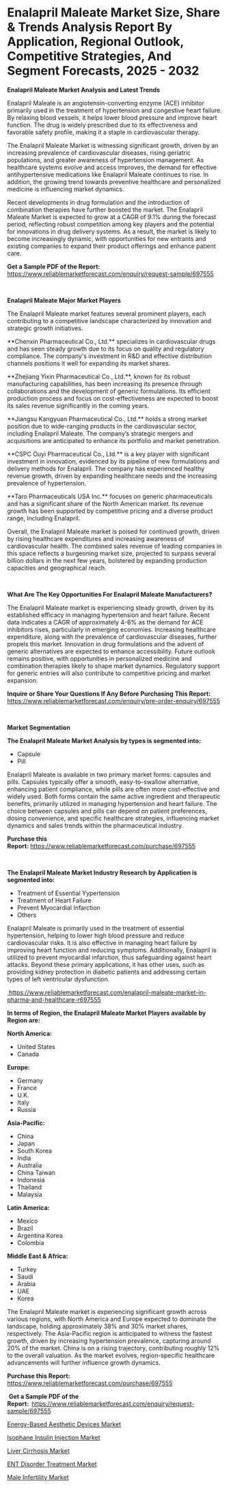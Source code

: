 <p><h1>Enalapril Maleate Market Size, Share & Trends Analysis Report By Application, Regional Outlook, Competitive Strategies, And Segment Forecasts, 2025 - 2032</h1></p><p><strong>Enalapril Maleate Market Analysis and Latest Trends</strong></p>
<p><p>Enalapril Maleate is an angiotensin-converting enzyme (ACE) inhibitor primarily used in the treatment of hypertension and congestive heart failure. By relaxing blood vessels, it helps lower blood pressure and improve heart function. The drug is widely prescribed due to its effectiveness and favorable safety profile, making it a staple in cardiovascular therapy.</p><p>The Enalapril Maleate Market is witnessing significant growth, driven by an increasing prevalence of cardiovascular diseases, rising geriatric populations, and greater awareness of hypertension management. As healthcare systems evolve and access improves, the demand for effective antihypertensive medications like Enalapril Maleate continues to rise. In addition, the growing trend towards preventive healthcare and personalized medicine is influencing market dynamics.</p><p>Recent developments in drug formulation and the introduction of combination therapies have further boosted the market. The Enalapril Maleate Market is expected to grow at a CAGR of 9.1% during the forecast period, reflecting robust competition among key players and the potential for innovations in drug delivery systems. As a result, the market is likely to become increasingly dynamic, with opportunities for new entrants and existing companies to expand their product offerings and enhance patient care.</p></p>
<p><strong>Get a Sample PDF of the Report:&nbsp;</strong> <a href="https://www.reliablemarketforecast.com/enquiry/request-sample/697555?utm_campaign=1899&utm_medium=2&utm_source=Github&utm_content=ia&utm_term=08032025&utm_id=enalapril-maleate">https://www.reliablemarketforecast.com/enquiry/request-sample/697555</a></p>
<p>&nbsp;</p>
<p><strong>Enalapril Maleate Major Market Players</strong></p>
<p><p>The Enalapril Maleate market features several prominent players, each contributing to a competitive landscape characterized by innovation and strategic growth initiatives.</p><p>**Chenxin Pharmaceutical Co., Ltd.** specializes in cardiovascular drugs and has seen steady growth due to its focus on quality and regulatory compliance. The company's investment in R&D and effective distribution channels positions it well for expanding its market shares.</p><p>**Zhejiang Yixin Pharmaceutical Co., Ltd.**, known for its robust manufacturing capabilities, has been increasing its presence through collaborations and the development of generic formulations. Its efficient production process and focus on cost-effectiveness are expected to boost its sales revenue significantly in the coming years.</p><p>**Jiangsu Kangyuan Pharmaceutical Co., Ltd.** holds a strong market position due to wide-ranging products in the cardiovascular sector, including Enalapril Maleate. The company’s strategic mergers and acquisitions are anticipated to enhance its portfolio and market penetration.</p><p>**CSPC Ouyi Pharmaceutical Co., Ltd.** is a key player with significant investment in innovation, evidenced by its pipeline of new formulations and delivery methods for Enalapril. The company has experienced healthy revenue growth, driven by expanding healthcare needs and the increasing prevalence of hypertension.</p><p>**Taro Pharmaceuticals USA Inc.** focuses on generic pharmaceuticals and has a significant share of the North American market. Its revenue growth has been supported by competitive pricing and a diverse product range, including Enalapril.</p><p>Overall, the Enalapril Maleate market is poised for continued growth, driven by rising healthcare expenditures and increasing awareness of cardiovascular health. The combined sales revenue of leading companies in this space reflects a burgeoning market size, projected to surpass several billion dollars in the next few years, bolstered by expanding production capacities and geographical reach.</p></p>
<p>&nbsp;</p>
<p><strong>What Are The Key Opportunities For Enalapril Maleate Manufacturers?</strong></p>
<p><p>The Enalapril Maleate market is experiencing steady growth, driven by its established efficacy in managing hypertension and heart failure. Recent data indicates a CAGR of approximately 4-6% as the demand for ACE inhibitors rises, particularly in emerging economies. Increasing healthcare expenditure, along with the prevalence of cardiovascular diseases, further propels this market. Innovation in drug formulations and the advent of generic alternatives are expected to enhance accessibility. Future outlook remains positive, with opportunities in personalized medicine and combination therapies likely to shape market dynamics. Regulatory support for generic entries will also contribute to competitive pricing and market expansion.</p></p>
<p><strong>Inquire or Share Your Questions If Any Before Purchasing This Report:</strong> <a href="https://www.reliablemarketforecast.com/enquiry/pre-order-enquiry/697555?utm_campaign=1899&utm_medium=2&utm_source=Github&utm_content=ia&utm_term=08032025&utm_id=enalapril-maleate">https://www.reliablemarketforecast.com/enquiry/pre-order-enquiry/697555</a></p>
<p>&nbsp;</p>
<p><strong>Market Segmentation</strong></p>
<p><strong>The Enalapril Maleate Market Analysis by types is segmented into:</strong></p>
<p><ul><li>Capsule</li><li>Pill</li></ul></p>
<p><p>Enalapril Maleate is available in two primary market forms: capsules and pills. Capsules typically offer a smooth, easy-to-swallow alternative, enhancing patient compliance, while pills are often more cost-effective and widely used. Both forms contain the same active ingredient and therapeutic benefits, primarily utilized in managing hypertension and heart failure. The choice between capsules and pills can depend on patient preferences, dosing convenience, and specific healthcare strategies, influencing market dynamics and sales trends within the pharmaceutical industry.</p></p>
<p><strong>Purchase this Report:&nbsp;</strong><a href="https://www.reliablemarketforecast.com/purchase/697555?utm_campaign=1899&utm_medium=2&utm_source=Github&utm_content=ia&utm_term=08032025&utm_id=enalapril-maleate">https://www.reliablemarketforecast.com/purchase/697555</a></p>
<p>&nbsp;</p>
<p><strong>The Enalapril Maleate Market Industry Research by Application is segmented into:</strong></p>
<p><ul><li>Treatment of Essential Yypertension</li><li>Treatment of Heart Failure</li><li>Prevent Myocardial Infarction</li><li>Others</li></ul></p>
<p><p>Enalapril Maleate is primarily used in the treatment of essential hypertension, helping to lower high blood pressure and reduce cardiovascular risks. It is also effective in managing heart failure by improving heart function and reducing symptoms. Additionally, Enalapril is utilized to prevent myocardial infarction, thus safeguarding against heart attacks. Beyond these primary applications, it has other uses, such as providing kidney protection in diabetic patients and addressing certain types of left ventricular dysfunction.</p></p>
<p><a href="https://www.reliablemarketforecast.com/enalapril-maleate-market-in-pharma-and-healthcare-r697555?utm_campaign=1899&utm_medium=2&utm_source=Github&utm_content=ia&utm_term=08032025&utm_id=enalapril-maleate">&nbsp;https://www.reliablemarketforecast.com/enalapril-maleate-market-in-pharma-and-healthcare-r697555</a></p>
<p><strong>In terms of Region, the Enalapril Maleate Market Players available by Region are:</strong></p>
<p>
    <p> <strong> North America: </strong>
        <ul>
            <li>United States</li>
            <li>Canada</li>
        </ul>
        </p> 
    <p> <strong> Europe: </strong>
        <ul>
            <li>Germany</li>
            <li>France</li>
            <li>U.K.</li>
            <li>Italy</li>
            <li>Russia</li>
        </ul>
        </p> 
    <p> <strong> Asia-Pacific: </strong>
        <ul>
            <li>China</li>
            <li>Japan</li>
            <li>South Korea</li>
            <li>India</li>
            <li>Australia</li>
            <li>China Taiwan</li>
            <li>Indonesia</li>
            <li>Thailand</li>
            <li>Malaysia</li>
        </ul>
        </p> 
    <p> <strong> Latin America: </strong>
        <ul>
            <li>Mexico</li>
            <li>Brazil</li>
            <li>Argentina Korea</li>
            <li>Colombia</li>
        </ul>
        </p> 
    <p> <strong> Middle East & Africa: </strong>
        <ul>
            <li>Turkey</li>
            <li>Saudi</li>
            <li>Arabia</li>
            <li>UAE</li>
            <li>Korea</li>
        </ul>
    </p>
    </p>
<p><p>The Enalapril Maleate market is experiencing significant growth across various regions, with North America and Europe expected to dominate the landscape, holding approximately 38% and 30% market shares, respectively. The Asia-Pacific region is anticipated to witness the fastest growth, driven by increasing hypertension prevalence, capturing around 20% of the market. China is on a rising trajectory, contributing roughly 12% to the overall valuation. As the market evolves, region-specific healthcare advancements will further influence growth dynamics.</p></p>
<p><strong>Purchase this Report: </strong><a href="https://www.reliablemarketforecast.com/purchase/697555?utm_campaign=1899&utm_medium=2&utm_source=Github&utm_content=ia&utm_term=08032025&utm_id=enalapril-maleate">https://www.reliablemarketforecast.com/purchase/697555</a></p>
<p>&nbsp;<strong>Get a Sample PDF of the Report:&nbsp;&nbsp;</strong><a href="https://www.reliablemarketforecast.com/enquiry/request-sample/697555?utm_campaign=1899&utm_medium=2&utm_source=Github&utm_content=ia&utm_term=08032025&utm_id=enalapril-maleate">https://www.reliablemarketforecast.com/enquiry/request-sample/697555</a></p>
<p><strong></strong></p>
<p><p><a href="https://github.com/habyoneub/Market-Research-Report-List-1/blob/main/energy-based-aesthetic-devices-market.md?utm_campaign=1899&utm_medium=2&utm_source=Github&utm_content=ia&utm_term=08032025&utm_id=enalapril-maleate">Energy-Based Aesthetic Devices Market</a></p><p><a href="https://github.com/sahoolipko6f/Market-Research-Report-List-1/blob/main/isophane-insulin-injection-market.md?utm_campaign=1899&utm_medium=2&utm_source=Github&utm_content=ia&utm_term=08032025&utm_id=enalapril-maleate">Isophane Insulin Injection Market</a></p><p><a href="https://github.com/nxauwedaroui2/Market-Research-Report-List-1/blob/main/liver-cirrhosis-market.md?utm_campaign=1899&utm_medium=2&utm_source=Github&utm_content=ia&utm_term=08032025&utm_id=enalapril-maleate">Liver Cirrhosis Market</a></p><p><a href="https://github.com/drissahrouk/Market-Research-Report-List-1/blob/main/ent-disorder-treatment-market.md?utm_campaign=1899&utm_medium=2&utm_source=Github&utm_content=ia&utm_term=08032025&utm_id=enalapril-maleate">ENT Disorder Treatment Market</a></p><p><a href="https://github.com/iontahoehlct/Market-Research-Report-List-1/blob/main/male-infertility-market.md?utm_campaign=1899&utm_medium=2&utm_source=Github&utm_content=ia&utm_term=08032025&utm_id=enalapril-maleate">Male Infertility Market</a></p></p>
